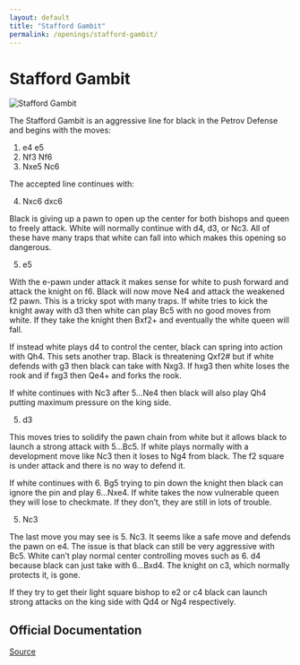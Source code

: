 ```yaml
---
layout: default
title: "Stafford Gambit"
permalink: /openings/stafford-gambit/
---
```

# Stafford Gambit


![Stafford Gambit](/stafford-gambit.png)


The Stafford Gambit is an aggressive line for black in the Petrov Defense and begins with the moves:

1. e4 e5
2. Nf3 Nf6
3. Nxe5 Nc6

The accepted line continues with:

4. Nxc6 dxc6

Black is giving up a pawn to open up the center for both bishops and queen to freely attack. White will normally continue with d4, d3, or Nc3. All of these have many traps that white can fall into which makes this opening so dangerous.

5. e5

With the e-pawn under attack it makes sense for white to push forward and attack the knight on f6. Black will now move Ne4 and attack the weakened f2 pawn. This is a tricky spot with many traps. If white tries to kick the knight away with d3 then white can play Bc5 with no good moves from white. If they take the knight then Bxf2+ and eventually the white queen will fall.

If instead white plays d4 to control the center, black can spring into action with Qh4. This sets another trap. Black is threatening Qxf2# but if white defends with g3 then black can take with Nxg3. If hxg3 then white loses the rook and if fxg3 then Qe4+ and forks the rook.

If white continues with Nc3 after 5…Ne4 then black will also play Qh4 putting maximum pressure on the king side.

5. d3

This moves tries to solidify the pawn chain from white but it allows black to launch a strong attack with 5…Bc5. If white plays normally with a development move like Nc3 then it loses to Ng4 from black. The f2 square is under attack and there is no way to defend it.

If white continues with 6. Bg5 trying to pin down the knight then black can ignore the pin and play 6…Nxe4. If white takes the now vulnerable queen they will lose to checkmate. If they don’t, they are still in lots of trouble.

5. Nc3

The last move you may see is 5. Nc3. It seems like a safe move and defends the pawn on e4. The issue is that black can still be very aggressive with Bc5. White can’t play normal center controlling moves such as 6. d4 because black can just take with 6…Bxd4. The knight on c3, which normally protects it, is gone.

If they try to get their light square bishop to e2 or c4 black can launch strong attacks on the king side with Qd4 or Ng4 respectively.


## Official Documentation
[Source](https://www.thechesswebsite.com/stafford-gambit-accepted/)

